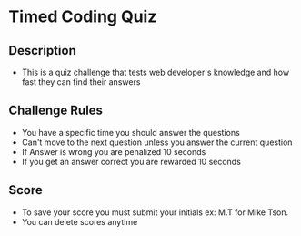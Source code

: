 # Timed Coding Quiz

## Description

- This is a quiz challenge that tests web developer's knowledge and how fast they can find their answers

## Challenge Rules

- You have a specific time you should answer the questions
- Can't move to the next question unless you answer the current question
- If Answer is wrong you are penalized 10 seconds
- If you get an answer correct you are rewarded 10 seconds

## Score

- To save your score you must submit your initials ex: M.T for Mike Tson.
- You can delete scores anytime
